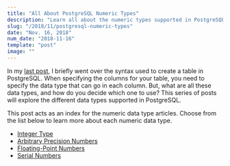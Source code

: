 ```yaml
---
title: "All About PostgreSQL Numeric Types"
description: "Learn all about the numeric types supported in PostgreSQL"
slug: "/2018/11/postgresql-numeric-types"
date: "Nov. 16, 2018"
num_date: "2018-11-16"
template: "post"
image: ""
---
```


In my [last post](/2018/11/postgresql-create-table), I briefly went over the syntax used to create a table in PostgreSQL. When specifying the columns for your table, you need to specify the data type that can go in each column. But, what are all these data types, and how do you decide which one to use? This series of posts will explore the different data types supported in PostgreSQL. 

This post acts as an index for the numeric data type articles. Choose from the list below to learn more about each numeric data type.

* [Integer Type](/2018/11/postgresql-integer-type-explained)
* [Arbitrary Precision Numbers](/2018/11/postgresql-arbitrary-precision-numbers-explained)
* [Floating-Point Numbers](/2018/11/all-about-floating-point-types-in-postgresql)
* [Serial Numbers](/2018/11/serial-numbers-in-postgresql-explained)

